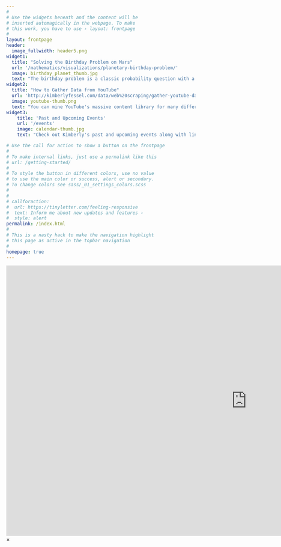 ```yaml
---
#
# Use the widgets beneath and the content will be
# inserted automagically in the webpage. To make
# this work, you have to use › layout: frontpage
#
layout: frontpage
header:
  image_fullwidth: header5.png
widget1:
  title: "Solving the Birthday Problem on Mars"
  url: '/mathematics/visualizations/planetary-birthday-problem/'
  image: birthday_planet_thumb.jpg
  text: "The birthday problem is a classic probability question with a surprising result.  In this post, we will solve this puzzler and extend the result by considering the answer for every planet in our solar system."
widget2:
  title: "How to Gather Data from YouTube"
  url: 'http://kimberlyfessel.com/data/web%20scraping/gather-youtube-data/'
  image: youtube-thumb.png
  text: "You can mine YouTube's massive content library for many different types of data.  This post provides instructions for obtaining the videos themselves, the video transcripts, as well as YouTube search results."
widget3:
    title: 'Past and Upcoming Events'
    url: '/events'
    image: calendar-thumb.jpg
    text: "Check out Kimberly's past and upcoming events along with links to conference materials and meeting recaps."

# Use the call for action to show a button on the frontpage
#
# To make internal links, just use a permalink like this
# url: /getting-started/
#
# To style the button in different colors, use no value
# to use the main color or success, alert or secondary.
# To change colors see sass/_01_settings_colors.scss
#
#
# callforaction:
#  url: https://tinyletter.com/feeling-responsive
#  text: Inform me about new updates and features ›
#  style: alert
permalink: /index.html
#
# This is a nasty hack to make the navigation highlight
# this page as active in the topbar navigation
#
homepage: true
---
```



<div id="videoModal" class="reveal-modal large" data-reveal="">
   <div class="flex-video widescreen vimeo" style="display: block;">
     <iframe width="1280" height="720" src="https://www.youtube.com/embed/3b5zCFSmVvU" frameborder="0" allowfullscreen></iframe>
   </div>
  <a class="close-reveal-modal">&#215;</a>
</div>

